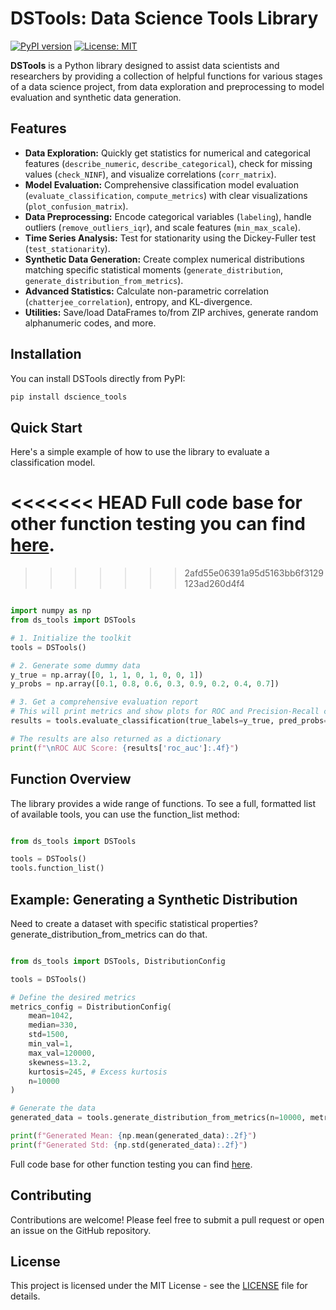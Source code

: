 # DSTools: Data Science Tools Library

[![PyPI version](https://badge.fury.io/py/ds-tools-your-username.svg)](https://badge.fury.io/py/ds-tools-Sergii-Kavun)
[![License: MIT](https://img.shields.io/badge/License-MIT-yellow.svg)](https://opensource.org/licenses/MIT)

**DSTools** is a Python library designed to assist data scientists and researchers by providing a collection of helpful functions for various stages of a data science project, from data exploration and preprocessing to model evaluation and synthetic data generation.

## Features

- **Data Exploration:** Quickly get statistics for numerical and categorical features (`describe_numeric`, `describe_categorical`), check for missing values (`check_NINF`), and visualize correlations (`corr_matrix`).
- **Model Evaluation:** Comprehensive classification model evaluation (`evaluate_classification`, `compute_metrics`) with clear visualizations (`plot_confusion_matrix`).
- **Data Preprocessing:** Encode categorical variables (`labeling`), handle outliers (`remove_outliers_iqr`), and scale features (`min_max_scale`).
- **Time Series Analysis:** Test for stationarity using the Dickey-Fuller test (`test_stationarity`).
- **Synthetic Data Generation:** Create complex numerical distributions matching specific statistical moments (`generate_distribution`, `generate_distribution_from_metrics`).
- **Advanced Statistics:** Calculate non-parametric correlation (`chatterjee_correlation`), entropy, and KL-divergence.
- **Utilities:** Save/load DataFrames to/from ZIP archives, generate random alphanumeric codes, and more.

## Installation

You can install DSTools directly from PyPI:

```bash
pip install dscience_tools
```

## Quick Start

Here's a simple example of how to use the library to evaluate a classification model.

<<<<<<< HEAD
Full code base for other function testing you can find [here](https://github.com/s-kav/ds_tools/blob/main/tests/code_checking_dstool.py).
=======
>>>>>>> 2afd55e06391a95d5163bb6f3129123ad260d4f4

```python

import numpy as np
from ds_tools import DSTools

# 1. Initialize the toolkit
tools = DSTools()

# 2. Generate some dummy data
y_true = np.array([0, 1, 1, 0, 1, 0, 0, 1])
y_probs = np.array([0.1, 0.8, 0.6, 0.3, 0.9, 0.2, 0.4, 0.7])

# 3. Get a comprehensive evaluation report
# This will print metrics and show plots for ROC and Precision-Recall curves.
results = tools.evaluate_classification(true_labels=y_true, pred_probs=y_probs)

# The results are also returned as a dictionary
print(f"\nROC AUC Score: {results['roc_auc']:.4f}")

```

## Function Overview

The library provides a wide range of functions. To see a full, formatted list of available tools, you can use the function_list method:

```python

from ds_tools import DSTools

tools = DSTools()
tools.function_list()

```

## Example: Generating a Synthetic Distribution

Need to create a dataset with specific statistical properties? generate_distribution_from_metrics can do that.

```python

from ds_tools import DSTools, DistributionConfig

tools = DSTools()

# Define the desired metrics
metrics_config = DistributionConfig(
    mean=1042,
    median=330,
    std=1500,
    min_val=1,
    max_val=120000,
    skewness=13.2,
    kurtosis=245, # Excess kurtosis
    n=10000
)

# Generate the data
generated_data = tools.generate_distribution_from_metrics(n=10000, metrics=metrics_config)

print(f"Generated Mean: {np.mean(generated_data):.2f}")
print(f"Generated Std: {np.std(generated_data):.2f}")

```


Full code base for other function testing you can find [here](https://github.com/s-kav/ds_tools/blob/main/tests/code_checking_dstool.py).


## Contributing

Contributions are welcome! Please feel free to submit a pull request or open an issue on the GitHub repository.


## License

This project is licensed under the MIT License - see the [LICENSE](https://github.com/s-kav/ds_tools/blob/main/LICENSE) file for details.
